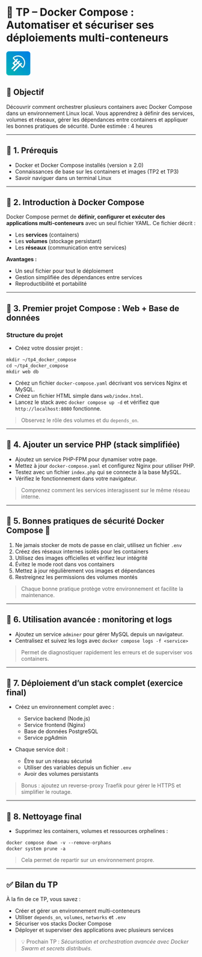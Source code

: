 # 🐳 TP – Docker Compose : Automatiser et sécuriser ses déploiements multi-conteneurs

![LaMeDuSe_LOGO](./img/LaMeDuSe_logo.webp)

## 🎯 Objectif

Découvrir comment orchestrer plusieurs containers avec Docker Compose dans un environnement Linux local. Vous apprendrez à définir des services, volumes et réseaux, gérer les dépendances entre containers et appliquer les bonnes pratiques de sécurité.
Durée estimée : 4 heures

---

## 🧩 1. Prérequis

* Docker et Docker Compose installés (version ≥ 2.0)
* Connaissances de base sur les containers et images (TP2 et TP3)
* Savoir naviguer dans un terminal Linux

---

## 🧩 2. Introduction à Docker Compose

Docker Compose permet de **définir, configurer et exécuter des applications multi-conteneurs** avec un seul fichier YAML. Ce fichier décrit :

* Les **services** (containers)
* Les **volumes** (stockage persistant)
* Les **réseaux** (communication entre services)

**Avantages :**

* Un seul fichier pour tout le déploiement
* Gestion simplifiée des dépendances entre services
* Reproductibilité et portabilité

---

## 🧩 3. Premier projet Compose : Web + Base de données

### Structure du projet

* Créez votre dossier projet :

```
mkdir ~/tp4_docker_compose
cd ~/tp4_docker_compose
mkdir web db
```

* Créez un fichier `docker-compose.yaml` décrivant vos services Nginx et MySQL.
* Créez un fichier HTML simple dans `web/index.html`.
* Lancez le stack avec `docker compose up -d` et vérifiez que `http://localhost:8080` fonctionne.

> Observez le rôle des volumes et du `depends_on`.

---

## 🧩 4. Ajouter un service PHP (stack simplifiée)

* Ajoutez un service PHP-FPM pour dynamiser votre page.
* Mettez à jour `docker-compose.yaml` et configurez Nginx pour utiliser PHP.
* Testez avec un fichier `index.php` qui se connecte à la base MySQL.
* Vérifiez le fonctionnement dans votre navigateur.

> Comprenez comment les services interagissent sur le même réseau interne.

---

## 🧩 5. Bonnes pratiques de sécurité Docker Compose 🔐

1. Ne jamais stocker de mots de passe en clair, utilisez un fichier `.env`
2. Créez des réseaux internes isolés pour les containers
3. Utilisez des images officielles et vérifiez leur intégrité
4. Évitez le mode root dans vos containers
5. Mettez à jour régulièrement vos images et dépendances
6. Restreignez les permissions des volumes montés

> Chaque bonne pratique protège votre environnement et facilite la maintenance.

---

## 🧩 6. Utilisation avancée : monitoring et logs

* Ajoutez un service `adminer` pour gérer MySQL depuis un navigateur.
* Centralisez et suivez les logs avec `docker compose logs -f <service>`

> Permet de diagnostiquer rapidement les erreurs et de superviser vos containers.

---

## 🧩 7. Déploiement d’un stack complet (exercice final)

* Créez un environnement complet avec :

  * Service backend (Node.js)
  * Service frontend (Nginx)
  * Base de données PostgreSQL
  * Service pgAdmin
* Chaque service doit :

  * Être sur un réseau sécurisé
  * Utiliser des variables depuis un fichier `.env`
  * Avoir des volumes persistants

> Bonus : ajoutez un reverse-proxy Traefik pour gérer le HTTPS et simplifier le routage.

---

## 🧩 8. Nettoyage final

* Supprimez les containers, volumes et ressources orphelines :

```
docker compose down -v --remove-orphans
docker system prune -a
```

> Cela permet de repartir sur un environnement propre.

---

## ✅ Bilan du TP

À la fin de ce TP, vous savez :

* Créer et gérer un environnement multi-conteneurs
* Utiliser `depends_on`, `volumes`, `networks` et `.env`
* Sécuriser vos stacks Docker Compose
* Déployer et superviser des applications avec plusieurs services

> 💡 Prochain TP : *Sécurisation et orchestration avancée avec Docker Swarm et secrets distribués.*
